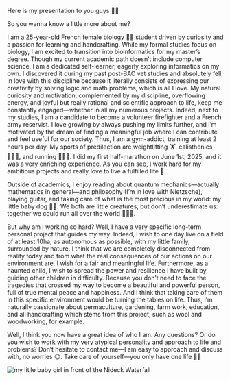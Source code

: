 Here is my presentation to you guys 🤎✨

So you wanna know a little more about me?

I am a 25-year-old French female biology 🔬🧬 student driven by curiosity and a passion for learning and handcrafting. While my formal studies focus on biology, I am excited to transition into bioinformatics for my master’s degree. Though my current academic path doesn’t include computer science, I am a dedicated self-learner, eagerly exploring informatics on my own. I discovered it during my past post-BAC vet studies and absolutely fell in love with this discipline because it literally consists of expressing our creativity by solving logic and math problems, which is all I love.
My natural curiosity and motivation, complemented by my discipline, overflowing energy, and joyful but really rational and scientific approach to life, keep me constantly engaged—whether in all my numerous projects. Indeed, next to my studies, I am a candidate to become a volunteer firefighter and a French army reservist. I love growing by always pushing my limits further, and I’m motivated by the dream of finding a meaningful job where I can contribute and feel useful for our society. Thus, I am a gym-addict, training at least 2 hours per day. My sports of predilection are weightlifting 🏋️, calisthenics 🤸🏼‍♀️, and running 🏃🏼‍♀️. I did my first half-marathon on June 1st, 2025, and it was a very enriching experience.
As you can see, I work hard for my ambitious projects and really love to live a fulfilled life 🤎.

Outside of academics, I enjoy reading about quantum mechanics—actually mathematics in general—and philosophy (I’m in love with Nietzsche), playing guitar, and taking care of what is the most precious in my world: my little baby dog 🐶🤎. We both are little creatures, but don’t underestimate us: together we could run all over the world 💪🏼✨.

But why am I working so hard? Well, I have a very specific long-term personal project that guides my way. Indeed, I wish to one day live on a field of at least 10ha, as autonomous as possible, with my little family, surrounded by nature. I think that we are completely disconnected from reality today and from what the real consequences of our actions on our environment are. I wish for a fair and meaningful life. Furthermore, as a haunted child, I wish to spread the power and resilience I have built by guiding other children in difficulty. Because you don’t need to face the tragedies that crossed my way to become a beautiful and powerful person, full of true mental peace and happiness. And I think that taking care of them in this specific environment would be turning the tables on life. Thus, I’m naturally passionate about permaculture, gardening, farm work, education, and all handcrafting which stems from this project, such as wool and woodworking, for example.

Well, I think you now have a great idea of who I am. Any questions? Or do you wish to work with my very atypical personality and approach to life and problems? Don’t hesitate to contact me—I am easy to approach and discuss with, no worries 😉.
Take care of yourself—you only have one life 🤎✨

![my litlle baby girl in front of the Nideck Waterfall](https://github.com/[bdeminiere]/[Hello-world]/blob/[main]/babyboo-nideckwaterfall.png?raw=true)
